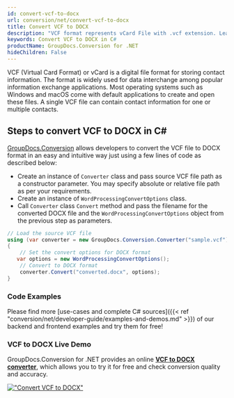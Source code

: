```yaml
---
id: convert-vcf-to-docx
url: conversion/net/convert-vcf-to-docx
title: Convert VCF to DOCX
description: "VCF format represents vCard File with .vcf extension. Learn how to convert VCF to DOCX file programmatically in C# language using GroupDocs.Conversion for .NET library."
keywords: Convert VCF to DOCX in C#
productName: GroupDocs.Conversion for .NET
hideChildren: False
---
```


VCF (Virtual Card Format) or vCard is a digital file format for storing contact information. The format is widely used for data interchange among popular information exchange applications. Most operating systems such as Windows and macOS come with default applications to create and open these files. A single VCF file can contain contact information for one or multiple contacts.

## Steps to convert VCF to DOCX in C#

[GroupDocs.Conversion](https://products.groupdocs.com/conversion/net) allows developers to convert the VCF file to DOCX format in an easy and intuitive way just using a few lines of code as described below:

* Create an instance of `Converter` class and pass source VCF file path as a constructor parameter. You may specify absolute or relative file path as per your requirements. 
* Create an instance of `WordProcessingConvertOptions` class.
* Call `Converter` class `Convert` method and pass the filename for the converted DOCX file and the `WordProcessingConvertOptions` object from the previous step as parameters.

```csharp
// Load the source VCF file
using (var converter = new GroupDocs.Conversion.Converter("sample.vcf"))
{
    // Set the convert options for DOCX format
   var options = new WordProcessingConvertOptions();
    // Convert to DOCX format
    converter.Convert("converted.docx", options);
}
```

### Code Examples

Please find more [use-cases and complete C# sources]({{< ref "conversion/net/developer-guide/examples-and-demos.md" >}}) of our backend and frontend examples and try them for free!

### VCF to DOCX Live Demo

GroupDocs.Conversion for .NET provides an online [**VCF to DOCX converter**](https://products.groupdocs.app/conversion/vcf-to-docx), which allows you to try it for free and check conversion quality and accuracy.

[!["Convert VCF to DOCX"](conversion/net/images/convert-to-docx/convert-vcf-to-docx.png)](https://products.groupdocs.app/conversion/vcf-to-docx)